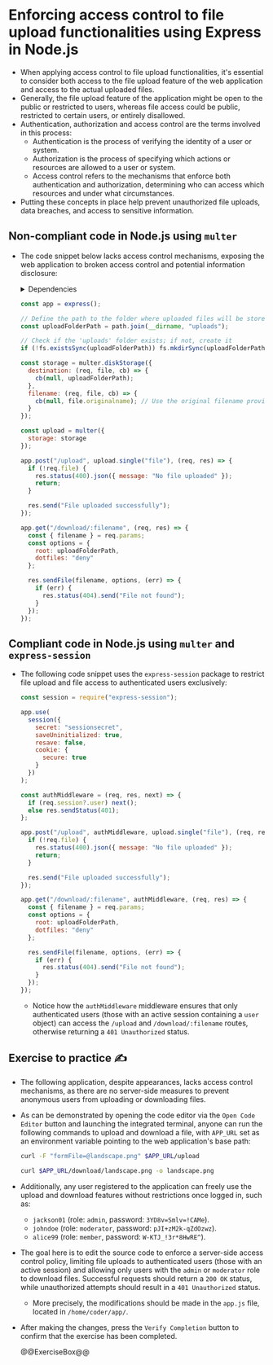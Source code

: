 # Enforcing access control to file upload functionalities using Express in Node.js

* When applying access control to file upload functionalities, it's essential to consider both access to the file upload feature of the web application and access to the actual uploaded files.
* Generally, the file upload feature of the application might be open to the public or restricted to users, whereas file access could be public, restricted to certain users, or entirely disallowed.
* Authentication, authorization and access control are the terms involved in this process:
  * Authentication is the process of verifying the identity of a user or system.
  * Authorization is the process of specifying which actions or resources are allowed to a user or system.
  * Access control refers to the mechanisms that enforce both authentication and authorization, determining who can access which resources and under what circumstances.
* Putting these concepts in place help prevent unauthorized file uploads, data breaches, and access to sensitive information.

## Non-compliant code in Node.js using `multer`

* The code snippet below lacks access control mechanisms, exposing the web application to broken access control and potential information disclosure:

  <details>
    <summary>Dependencies</summary>

    ```javascript
    const express = require("express");
    const multer = require("multer");
    const path = require("path");
    const fs = require("fs");
    ```

  </details>

  ```javascript
  const app = express();

  // Define the path to the folder where uploaded files will be stored
  const uploadFolderPath = path.join(__dirname, "uploads");

  // Check if the 'uploads' folder exists; if not, create it
  if (!fs.existsSync(uploadFolderPath)) fs.mkdirSync(uploadFolderPath, { recursive: true });

  const storage = multer.diskStorage({
    destination: (req, file, cb) => {
      cb(null, uploadFolderPath);
    },
    filename: (req, file, cb) => {
      cb(null, file.originalname); // Use the original filename provided by the user
    }
  });

  const upload = multer({
    storage: storage
  });

  app.post("/upload", upload.single("file"), (req, res) => {
    if (!req.file) {
      res.status(400).json({ message: "No file uploaded" });
      return;
    }

    res.send("File uploaded successfully");
  });

  app.get("/download/:filename", (req, res) => {
    const { filename } = req.params;
    const options = {
      root: uploadFolderPath,
      dotfiles: "deny"
    };

    res.sendFile(filename, options, (err) => {
      if (err) {
        res.status(404).send("File not found");
      }
    });
  });
  ```

## Compliant code in Node.js using `multer` and `express-session`

* The following code snippet uses the `express-session` package to restrict file upload and file access to authenticated users exclusively:

  ```javascript
  const session = require("express-session");
  ```

  ```javascript
  app.use(
    session({
      secret: "sessionsecret",
      saveUninitialized: true,
      resave: false,
      cookie: {
        secure: true
      }
    })
  );

  const authMiddleware = (req, res, next) => {
    if (req.session?.user) next();
    else res.sendStatus(401);
  };
  ```

  ```javascript
  app.post("/upload", authMiddleware, upload.single("file"), (req, res) => {
    if (!req.file) {
      res.status(400).json({ message: "No file uploaded" });
      return;
    }

    res.send("File uploaded successfully");
  });

  app.get("/download/:filename", authMiddleware, (req, res) => {
    const { filename } = req.params;
    const options = {
      root: uploadFolderPath,
      dotfiles: "deny"
    };

    res.sendFile(filename, options, (err) => {
      if (err) {
        res.status(404).send("File not found");
      }
    });
  });
  ```

  * Notice how the `authMiddleware` middleware ensures that only authenticated users (those with an active session containing a `user` object) can access the `/upload` and `/download/:filename` routes, otherwise returning a `401 Unauthorized` status.

## Exercise to practice :writing_hand:

* The following application, despite appearances, lacks access control mechanisms, as there are no server-side measures to prevent anonymous users from uploading or downloading files.
* As can be demonstrated by opening the code editor via the `Open Code Editor` button and launching the integrated terminal, anyone can run the following commands to upload and download a file, with `APP_URL` set as an environment variable pointing to the web application's base path:

  ```bash
  curl -F "formFile=@landscape.png" $APP_URL/upload
  ```

  ```bash
  curl $APP_URL/download/landscape.png -o landscape.png
  ```

* Additionally, any user registered to the application can freely use the upload and download features without restrictions once logged in, such as:
  * `jackson01` (role: `admin`, password: `3YD8v=Smlv=!CAMe`).
  * `johndoe` (role: `moderator`, password: `pJI+zM2k-qZdOzwz`).
  * `alice99` (role: `member`, password: `W-KTJ_!3r*8HwRE^`).
* The goal here is to edit the source code to enforce a server-side access control policy, limiting file uploads to authenticated users (those with an active session) and allowing only users with the `admin` or `moderator` role to download files. Successful requests should return a `200 OK` status, while unauthorized attempts should result in a `401 Unauthorized` status.
  * More precisely, the modifications should be made in the `app.js` file, located in `/home/coder/app/`.
* After making the changes, press the `Verify Completion` button to confirm that the exercise has been completed.

  @@ExerciseBox@@
